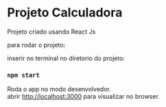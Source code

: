 # Projeto Calculadora

Projeto criado usando React Js 

para rodar o projeto:

inserir no terminal no diretorio do projeto:
### `npm start`

Roda o app no modo desenvolvedor.\
abrir [http://localhost:3000](http://localhost:3000) para visualizar no browser.
